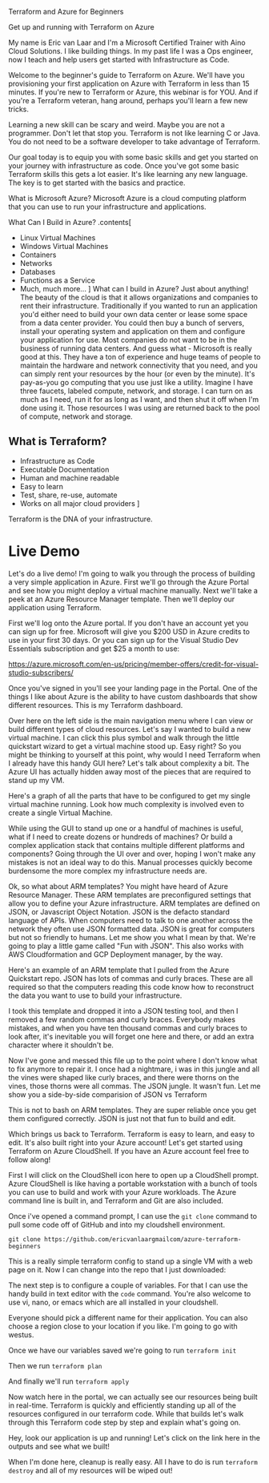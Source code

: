 Terraform and Azure for Beginners

Get up and running with Terraform on Azure

My name is Eric van Laar and I'm a Microsoft Certified Trainer with Aino Cloud Solutions. I like building things. In my past life I was a Ops engineer, now I teach and help users get started with Infrastructure as Code.

Welcome to the beginner's guide to Terraform on Azure. We'll have you provisioning your first application on Azure with Terraform in less than 15 minutes. If you're new to Terraform or Azure, this webinar is for YOU. And if you're a Terraform veteran, hang around, perhaps you'll learn a few new tricks.

Learning a new skill can be scary and weird. Maybe you are not a programmer. Don't let that stop you. Terraform is not like learning C or Java. You do not need to be a software developer to take advantage of Terraform.

Our goal today is to equip you with some basic skills and get you started on your journey with infrastructure as code. Once you've got some basic Terraform skills this gets a lot easier. It's like learning any new language. The key is to get started with the basics and practice.

What is Microsoft Azure?
Microsoft Azure is a cloud computing platform that you can use to run your infrastructure and applications. 

What Can I Build in Azure?
.contents[
* Linux Virtual Machines
* Windows Virtual Machines
* Containers
* Networks
* Databases
* Functions as a Service
* Much, much more...
]
What can I build in Azure? Just about anything! The beauty of the cloud is that it allows organizations and companies to rent their infrastructure. Traditionally if you wanted to run an application you'd either need to build your own data center or lease some space from a data center provider. You could then buy a bunch of servers, install your operating system and application on them and configure your application for use. Most companies do not want to be in the business of running data centers.  And guess what - Microsoft is really good at this. They have a ton of experience and huge teams of people to maintain the hardware and network connectivity that you need, and you can simply rent your resources by the hour (or even by the minute).  It's pay-as-you go computing that you use just like a utility. Imagine I have three faucets, labeled compute, network, and storage. I can turn on as much as I need, run it for as long as I want, and then shut it off when I'm done using it. Those resources I was using are returned back to the pool of compute, network and storage.

What is Terraform?
-------------------------
* Infrastructure as Code
* Executable Documentation
* Human and machine readable
* Easy to learn
* Test, share, re-use, automate
* Works on all major cloud providers
]

Terraform is the DNA of your infrastructure.

Live Demo
=========================
Let's do a live demo! I'm going to walk you through the process of building a very simple application in Azure. First we'll go through the Azure Portal and see how you might deploy a virtual machine manually. Next we'll take a peek at an Azure Resource Manager template. Then we'll deploy our application using Terraform.

First we'll log onto the Azure portal. If you don't have an account yet you can sign up for free. Microsoft will give you $200 USD in Azure credits to use in your first 30 days. Or you can sign up for the Visual Studio Dev Essentials subscription and get $25 a month to use:

https://azure.microsoft.com/en-us/pricing/member-offers/credit-for-visual-studio-subscribers/

Once you've signed in you'll see your landing page in the Portal. One of the things I like about Azure is the ability to have custom dashboards that show different resources. This is my Terraform dashboard. 

Over here on the left side is the main navigation menu where I can view or build different types of cloud resources. Let's say I wanted to build a new virtual machine. I can click this plus symbol and walk through the little quickstart wizard to get a virtual machine stood up. Easy right? So you might be thinking to yourself at this point, why would I need Terraform when I already have this handy GUI here? Let's talk about complexity a bit. The Azure UI has actually hidden away most of the pieces that are required to stand up my VM. 

Here's a graph of all the parts that have to be configured to get my single virtual machine running. Look how much complexity is involved even to create a single Virtual Machine.

While using the GUI to stand up one or a handful of machines is useful, what if I need to create dozens or hundreds of machines?  Or build a complex application stack that contains multiple different platforms and components?  Going through the UI over and over, hoping I won't make any mistakes is not an ideal way to do this.  Manual processes quickly become burdensome the more complex my infrastructure needs are.

Ok, so what about ARM templates?  You might have heard of Azure Resource Manager.  These ARM templates are preconfigured settings that allow you to define your Azure infrastructure. ARM templates are defined on JSON, or Javascript Object Notation.  JSON is the defacto standard language of APIs. When computers need to talk to one another across the network they often use JSON formatted data. JSON is great for computers but not so friendly to humans. Let me show you what I mean by that. We're going to play a little game called "Fun with JSON". This also works with AWS Cloudformation and GCP Deployment manager, by the way.

Here's an example of an ARM template that I pulled from the Azure Quickstart repo. JSON has lots of commas and curly braces. These are all required so that the computers reading this code know how to reconstruct the data you want to use to build your infrastructure. 

I took this template and dropped it into a JSON testing tool, and then I removed a few random commas and curly braces. Everybody makes mistakes, and when you have ten thousand commas and curly braces to look after, it's inevitable you will forget one here and there, or add an extra character where it shouldn't be.

Now I've gone and messed this file up to the point where I don't know what to fix anymore to repair it.  I once had a nightmare, i was in this jungle and all the vines were shaped like curly braces, and there were thorns on the vines, those thorns were all commas.  The JSON jungle.  It wasn't fun.  Let me show you a side-by-side comparision of JSON vs Terraform

This is not to bash on ARM templates. They are super reliable once you get them configured correctly. JSON is just not that fun to build and edit.

Which brings us back to Terraform. Terraform is easy to learn, and easy to edit. It's also built right into your Azure account! Let's get started using Terraform on Azure CloudShell. If you have an Azure account feel free to follow along!

First I will click on the CloudShell icon here to open up a CloudShell prompt. Azure CloudShell is like having a portable workstation with a bunch of tools you can use to build and work with your Azure workloads. The Azure command line is built in, and Terraform and Git are also included. 

Once i've opened a command prompt, I can use the `git clone` command to pull some code off of GitHub and into my cloudshell environment.

`git clone https://github.com/ericvanlaargmailcom/azure-terraform-beginners`

This is a really simple terraform config to stand up a single VM with a web page on it. Now I can change into the repo that I just downloaded:

The next step is to configure a couple of variables.  For that I can use the handy build in text editor with the `code` command. You're also welcome to use vi, nano, or emacs which are all installed in your cloudshell.

Everyone should pick a different name for their application.  You can also choose a region close to your location if you like.  I'm going to go with westus.  

Once we have our variables saved we're going to run `terraform init`

Then we run `terraform plan`

And finally we'll run `terraform apply`

Now watch here in the portal, we can actually see our resources being built in real-time.  Terraform is quickly and efficiently standing up all of the resources configured in our terraform code.  While that builds let's walk through this Terraform code step by step and explain what's going on.

Hey, look our application is up and running!  Let's click on the link here in the outputs and see what we built!

When I'm done here, cleanup is really easy.  All I have to do is run `terraform destroy` and all of my resources will be wiped out!

